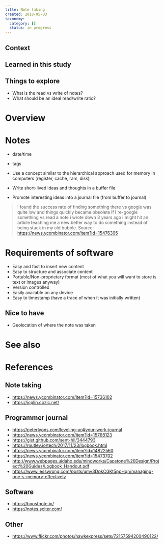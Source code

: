 ```yaml
---
title: Note taking
created: 2018-05-03
taxonomy:
  category: []
  status: in progress
---
```


## Context

## Learned in this study

## Things to explore
* What is the read vs write of notes?
* What should be an ideal read/write ratio?

# Overview

# Notes

* date/time
* tags

* Use a concept similar to the hierarchical approach used for memory in computers (register, cache, ram, disk)
* Write short-lived ideas and thoughts in a buffer file
* Promote interesting ideas into a journal file (from buffer to journal)

> I found the success rate of finding something there vs google was quite low and things quickly became obsolete
>  If I re-google something vs read a note i wrote down 3 years ago i might hit an article teaching me a new better way to do something instead of being stuck in my old bubble.
> Source: https://news.ycombinator.com/item?id=15476305

# Requirements of software
* Easy and fast to insert new content
* Easy to structure and associate content
* Portable/Non-proprietary format (most of what you will want to store is text or images anyway)
* Version controlled
* Easily available on any device
* Easy to timestamp (have a trace of when it was initially written)

## Nice to have
* Geolocation of where the note was taken

# See also

# References
## Note taking
* https://news.ycombinator.com/item?id=15736102
* https://joplin.cozic.net/

## Programmer journal
* https://peterlyons.com/leveling-up#your-work-journal
* https://news.ycombinator.com/item?id=15768123
* https://gist.github.com/sent-hil/3444793
* https://routley.io/tech/2017/11/23/logbook.html
* https://news.ycombinator.com/item?id=14822560
* https://news.ycombinator.com/item?id=15473702
* http://www.webpages.uidaho.edu/mindworks/Capstone%20Design/Project%20Guides/Logbook_Handout.pdf
* https://www.lesswrong.com/posts/umv3DpkCGKt5ppHqn/managing-one-s-memory-effectively

## Software
* https://boostnote.io/
* https://notes.sciter.com/

## Other
* https://www.flickr.com/photos/hawkexpress/sets/72157594200490122/
